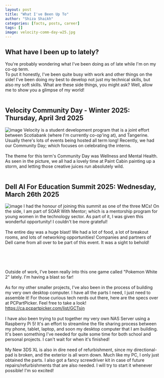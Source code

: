 ```yaml
---
layout: post
title: "What I've Been Up To"
author: "Shiza Shaikh"
categories: [facts, posts, career]
tags: []
image: velocity-comm-day-w25.jpg
---
```


## What have I been up to lately?
You're probably wondering what I've been doing as of late while I'm on my co-op term. </br>
To put it honestly, I've been quite busy with work and other things on the side! I've been doing my best to develop not just my technical skills, but also my soft skills.
What are these side things, you might ask? 
Well, allow me to show you a glimpse of my world!
</br>
</br>

## Velocity Community Day - Winter 2025: Thursday, April 3rd 2025
![image](https://github.com/user-attachments/assets/5efe30d6-7427-4f39-8abc-9f2e1d7d16e8)
Velocity is a student development program that is a joint effort between Scotiabank (where I'm currently co-op'ing at), and Tangerine. Usually there's lots of events being hosted all term long! Recently, we had our Community Day; which focuses on celebrating the interns. 
</br>
</br>The theme for this term's Community Day was Wellness and Mental Health. As seen in the picture, we all had a lovely time at Paint Cabin painting up a storm, and letting those creative juices run absolutely wild.
</br>
</br>


## Dell AI For Education Summit 2025: Wednesday, March 26th 2025
![image](https://github.com/user-attachments/assets/fe251194-b04b-474f-aa3b-e0fab1774abd)
I had the honour of joining this summit as one of the three MCs! On the side, I am part of SOAR With Mentor; which is a mentorship program for young women in the technology sector. As part of it, I was given this wonderful opportunity! I couldn't be more grateful! 
</br>
</br>The entire day was a huge blast! We had a lot of food, a lot of breakout rooms, and lots of networking opportunities! Companies and partners of Dell came from all over to be part of this event. It was a sight to behold!

</br>
</br>
</br>

Outside of work, I've been really into this one game called "Pokemon White 2" lately. I'm having a blast so far!
</br>
</br> As for my other smaller projects, I've also been in the process of building my very own desktop computer. I have all the parts I need, I just need to assemble it! For those curious tech nerds out there, here are the specs over at PCPartPicker. Feel free to take a look!
</br> https://ca.pcpartpicker.com/list/GCTsjn
</br>
</br> I have also been trying to put together my very own NAS Server using a Raspberry Pi 5! It's an effort to streamline the file sharing process between my phone, tablet, laptop, and soon my desktop computer that I am building. It's been something I've needed for quite some time for both school and personal projects. I can't wait for when it's finished!
</br> 
</br> My New 3DS XL is also in dire need of refurbishment, since my directional-pad is broken, and the exterior is all worn down. Much like my PC, I only just obtained the parts. I also got a fancy screwdriver kit in case of future repairs/refurbishments that are also needed.
I will try to start it whenever possible! I'm so excited!
